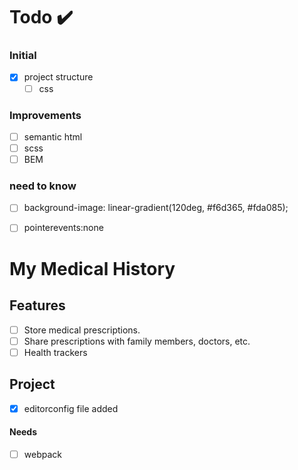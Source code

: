 # Todo ✔️

### Initial

- [x] project structure
    - [ ] css

### Improvements

- [ ] semantic html
- [ ] scss
- [ ] BEM

### need to know

- [ ] background-image: linear-gradient(120deg, #f6d365, #fda085);
- [ ] pointerevents:none


# My Medical History

## Features

-   [ ] Store medical prescriptions.
-   [ ] Share prescriptions with family members, doctors, etc.
-   [ ] Health trackers

## Project

-   [x]   editorconfig file added

#### Needs

-   [ ] webpack
